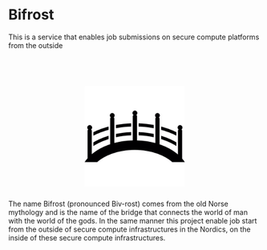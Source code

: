# Bifrost
This is a service that enables job submissions on secure compute platforms from the outside

<h1 align="center">
  <br>
  <a href="https://github.com/neicnordic/Bifrost"><img src="https://github.com/neicnordic/Bifrost/blob/master/.bifrost-logo.png" alt="Bifrost" width="200"></a>
</h1>

The name Bifrost (pronounced Biv-rost) comes from the old Norse mythology and is the name of the bridge that connects the world of man with the world of the gods. In the same manner this project enable job start from the outside of secure compute infrastructures in the Nordics, on the inside of these secure compute infrastructures.  

